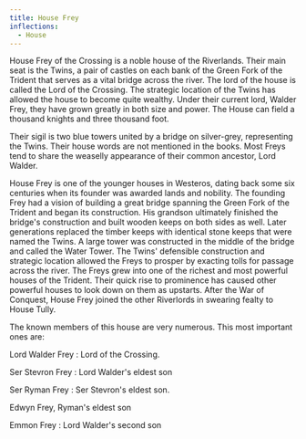 ```yaml
---
title: House Frey
inflections:
  - House
---
```


House Frey of the Crossing is a noble house of the Riverlands. Their main seat is the Twins, a pair of castles on each bank of the Green Fork of the Trident that serves as a vital bridge across the river. The lord of the house is called the Lord of the Crossing. The strategic location of the Twins has allowed the house to become quite wealthy. Under their current lord, Walder Frey, they have grown greatly in both size and power. The House can field a thousand knights and three thousand foot.

Their sigil is two blue towers united by a bridge on silver-grey, representing the Twins. Their house words are not mentioned in the books. Most Freys tend to share the weaselly appearance of their common ancestor, Lord Walder.

House Frey is one of the younger houses in Westeros, dating back some six centuries when its founder was awarded lands and nobility. The founding Frey had a vision of building a great bridge spanning the Green Fork of the Trident and began its construction. His grandson ultimately finished the bridge's construction and built wooden keeps on both sides as well. Later generations replaced the timber keeps with identical stone keeps that were named the Twins. A large tower was constructed in the middle of the bridge and called the Water Tower. The Twins' defensible construction and strategic location allowed the Freys to prosper by exacting tolls for passage across the river. The Freys grew into one of the richest and most powerful houses of the Trident. Their quick rise to prominence has caused other powerful houses to look down on them as upstarts. After the War of Conquest, House Frey joined the other Riverlords in swearing fealty to House Tully.

The known members of this house are very numerous. This most important ones are:

Lord Walder Frey : Lord of the Crossing.

Ser Stevron Frey : Lord Walder's eldest son

Ser Ryman Frey : Ser Stevron's eldest son.

Edwyn Frey, Ryman's eldest son

Emmon Frey : Lord Walder's second son


